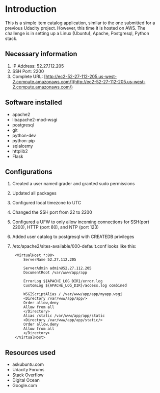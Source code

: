 # Introduction
This is a simple item catalog application, similar to the one submitted for a previous Udacity project. However, this time it is hosted on AWS. The challenge is in setting up a Linux (Ubuntu), Apache, Postgresql, Python stack.

## Necessary information
1. IP Address: 52.27.112.205
2. SSH Port: 2200
3. Complete URL: [http://ec2-52-27-112-205.us-west-2.compute.amazonaws.com/](http://ec2-52-27-112-205.us-west-2.compute.amazonaws.com/)

## Software installed
- apache2
- libapache2-mod-wsgi
- postgresql
- git
- python-dev
- python-pip
- sqlalcemy
- httplib2
- Flask

## Configurations
1. Created a user named grader and granted sudo permissions
2. Updated all packages
3. Configured local timezone to UTC
4. Changed the SSH port from 22 to 2200
5. Configured a UFW to only allow incoming connections for SSH(port 2200), HTTP (port 80), and NTP (port 123)
6. Added user catalog to postgresql with CREATEDB privileges
7. /etc/apache2/sites-available/000-default.conf looks like this:

		<VirtualHost *:80>
        	ServerName 52.27.112.205

	        ServerAdmin admin@52.27.112.205
	        DocumentRoot /var/www/app/app

	        ErrorLog ${APACHE_LOG_DIR}/error.log
	        CustomLog ${APACHE_LOG_DIR}/access.log combined

	        WSGIScriptAlias / /var/www/app/app/myapp.wsgi
	        <Directory /var/www/app/app/>
	        Order allow,deny
	        Allow from all
	        </Directory>
	        Alias /static /var/www/app/app/static
	        <Directory /var/www/app/app/static/>
	        Order allow,deny
	        Allow from all
	        </Directory>
		</VirtualHost>

## Resources used
- askubuntu.com
- Udacity Forums
- Stack Overflow
- Digital Ocean
- Google.com
